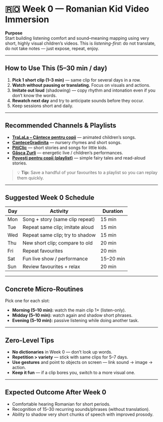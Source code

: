 # 🇷🇴 Week 0 — Romanian Kid Video Immersion

**Purpose**  
Start building listening comfort and sound–meaning mapping using very short, highly visual children’s videos. This is *listening-first*: do not translate, do not take notes — just expose, repeat, enjoy.

---

## How to Use This (5–30 min / day)

1. **Pick 1 short clip (1–3 min)** — same clip for several days in a row.
2. **Watch without pausing or translating.** Focus on visuals and actions.
3. **Imitate out loud** (shadowing) — copy rhythm and intonation even if you don’t know the words.
4. **Rewatch next day** and try to anticipate sounds before they occur.
5. Keep sessions short and daily.

---

## Recommended Channels & Playlists

- [**TraLaLa – Cântece pentru copii**](https://www.youtube.com/@TraLaLaTV) — animated children’s songs.
- [**CanteceGradinita**](https://www.youtube.com/@CanteceGradinita) — nursery rhymes and short songs.
- [**PitiClic**](https://www.youtube.com/@PitiClicOfficial) — short stories and songs for little kids.
- [**Gâsca Zurli**](https://www.youtube.com/@GascaZurli) — energetic live / children’s performances.
- [**Povești pentru copii (playlist)**](https://www.youtube.com/playlist?list=PLh5Vf7V1Kojz-KcFvqXmsxV9m9xZLKh_s) — simple fairy tales and read-aloud stories.

> 💡 **Tip:** Save a handful of your favourites to a playlist so you can replay them quickly.

---

## Suggested Week 0 Schedule

| Day  | Activity                              | Duration |
|------|---------------------------------------|----------|
| Mon  | Song + story (same clip repeat)       | 15 min   |
| Tue  | Repeat same clip; imitate aloud       | 15 min   |
| Wed  | Repeat same clip; try to shadow       | 15 min   |
| Thu  | New short clip; compare to old        | 20 min   |
| Fri  | Repeat favourites                     | 20 min   |
| Sat  | Fun live show / performance           | 15–20 min|
| Sun  | Review favourites + relax             | 20 min   |

---

## Concrete Micro-Routines

Pick one for each slot:

- **Morning (5–10 min):** watch the main clip 1× (listen-only).
- **Midday (5–10 min):** watch again and shadow short phrases.
- **Evening (5–10 min):** passive listening while doing another task.

---

## Zero-Level Tips

- **No dictionaries** in Week 0 — don’t look up words.
- **Repetition > variety** — stick with same clips for 5–7 days.
- **Use gestures** and point to objects on screen — link sound → image → action.
- **Keep it fun** — if a clip bores you, switch to a more visual one.

---

## Expected Outcome After Week 0

- Comfortable hearing Romanian for short periods.
- Recognition of 15–30 recurring sounds/phrases (without translation).
- Ability to shadow very short chunks of speech with improved prosody.
